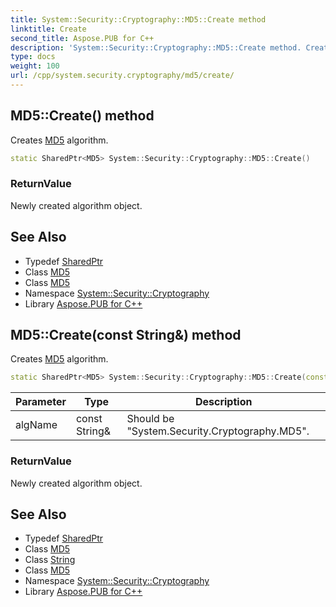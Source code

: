 ```yaml
---
title: System::Security::Cryptography::MD5::Create method
linktitle: Create
second_title: Aspose.PUB for C++
description: 'System::Security::Cryptography::MD5::Create method. Creates MD5 algorithm in C++.'
type: docs
weight: 100
url: /cpp/system.security.cryptography/md5/create/
---
```

## MD5::Create() method


Creates [MD5](../) algorithm.

```cpp
static SharedPtr<MD5> System::Security::Cryptography::MD5::Create()
```


### ReturnValue

Newly created algorithm object.

## See Also

* Typedef [SharedPtr](../../../system/sharedptr/)
* Class [MD5](../)
* Class [MD5](../)
* Namespace [System::Security::Cryptography](../../)
* Library [Aspose.PUB for C++](../../../)
## MD5::Create(const String\&) method


Creates [MD5](../) algorithm.

```cpp
static SharedPtr<MD5> System::Security::Cryptography::MD5::Create(const String &algName)
```


| Parameter | Type | Description |
| --- | --- | --- |
| algName | const String\& | Should be "System.Security.Cryptography.MD5". |

### ReturnValue

Newly created algorithm object.

## See Also

* Typedef [SharedPtr](../../../system/sharedptr/)
* Class [MD5](../)
* Class [String](../../../system/string/)
* Class [MD5](../)
* Namespace [System::Security::Cryptography](../../)
* Library [Aspose.PUB for C++](../../../)
